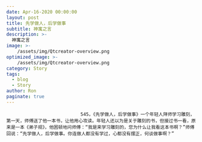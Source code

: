 ```yaml
---
date: Apr-16-2020 00:00:00
layout: post
title: 先学做人，后学做事
subtitle: 神寓之言
description: >-
  神寓之言
image: >-
    /assets/img/Qtcreator-overview.png
optimized_image: >-
    /assets/img/Qtcreator-overview.png
category: Story
tags:
  - blog
  - Story
author: Ron
paginate: true
---
```


							　　545，《先学做人，后学做事》一个年轻人拜师学习雕刻，第一天，师傅送了他一本书，让他用心攻读。年轻人还以为是关于雕刻的书，但接过书一看，原来是一本《弟子规》，他困顿地问师傅：“我是来学习雕刻的，您为什么让我看这本书啊？”师傅回说：“先学做人，后学做事。你连做人都没有学过，心都没有摆正，何谈做事啊？”
							
							
						